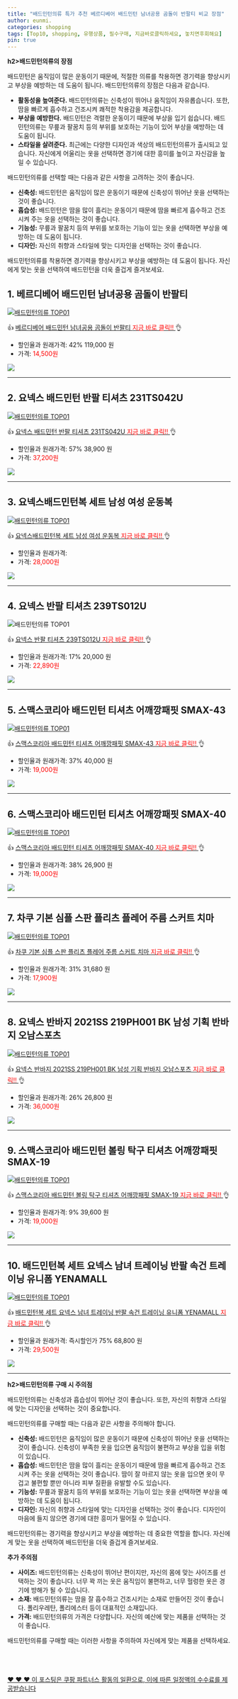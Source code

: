 ```yaml
---
title: "배드민턴의류 특가 추천 베르디베어 배드민턴 남녀공용 곰돌이 반팔티 비교 장점"
author: eunmi.
categories: shopping
tags: [Top10, shopping, 유행상품, 필수구매, 지금바로클릭하세요, 놓치면후회해요]
pin: true
---
```

**h2>배드민턴의류의 장점**

배드민턴은 움직임이 많은 운동이기 때문에, 적절한 의류를 착용하면 경기력을 향상시키고 부상을 예방하는 데 도움이 됩니다. 배드민턴의류의 장점은 다음과 같습니다.

* **활동성을 높여준다.** 배드민턴의류는 신축성이 뛰어나 움직임이 자유롭습니다. 또한, 땀을 빠르게 흡수하고 건조시켜 쾌적한 착용감을 제공합니다.
* **부상을 예방한다.** 배드민턴은 격렬한 운동이기 때문에 부상을 입기 쉽습니다. 배드민턴의류는 무릎과 팔꿈치 등의 부위를 보호하는 기능이 있어 부상을 예방하는 데 도움이 됩니다.
* **스타일을 살려준다.** 최근에는 다양한 디자인과 색상의 배드민턴의류가 출시되고 있습니다. 자신에게 어울리는 옷을 선택하면 경기에 대한 흥미를 높이고 자신감을 높일 수 있습니다.

배드민턴의류를 선택할 때는 다음과 같은 사항을 고려하는 것이 좋습니다.

* **신축성:** 배드민턴은 움직임이 많은 운동이기 때문에 신축성이 뛰어난 옷을 선택하는 것이 좋습니다.
* **흡습성:** 배드민턴은 땀을 많이 흘리는 운동이기 때문에 땀을 빠르게 흡수하고 건조시켜 주는 옷을 선택하는 것이 좋습니다.
* **기능성:** 무릎과 팔꿈치 등의 부위를 보호하는 기능이 있는 옷을 선택하면 부상을 예방하는 데 도움이 됩니다.
* **디자인:** 자신의 취향과 스타일에 맞는 디자인을 선택하는 것이 좋습니다.

배드민턴의류를 착용하면 경기력을 향상시키고 부상을 예방하는 데 도움이 됩니다. 자신에게 맞는 옷을 선택하여 배드민턴을 더욱 즐겁게 즐겨보세요.

   

## 1. 베르디베어 배드민턴 남녀공용 곰돌이 반팔티

[![배드민턴의류 TOP01](https://thumbnail8.coupangcdn.com/thumbnails/remote/230x230ex/image/vendor_inventory/fea3/6406fd529b0236763a052d4132bd4dadb42a97ff8654b9a6eebd7982f3b5.jpg)](https://link.coupang.com/re/AFFSDP?lptag=AF3617701&subid=GithubCoopas&pageKey=7337213362&traceid=V0-153&itemId=18850060797&vendorItemId=85979405045)


👍 [베르디베어 배드민턴 남녀공용 곰돌이 반팔티 <font color=red> 지금 바로 클릭!! </font> ](https://link.coupang.com/re/AFFSDP?lptag=AF3617701&subid=GithubCoopas&pageKey=7337213362&traceid=V0-153&itemId=18850060797&vendorItemId=85979405045) 👌 


- 할인율과 원래가격: 42%  119,000   원
- 가격: <span style='color:red'>14,500원</span>

[![](/discount_price.png)](https://link.coupang.com/re/AFFSDP?lptag=AF3617701&subid=GithubCoopas&pageKey=7337213362&traceid=V0-153&itemId=18850060797&vendorItemId=85979405045)

---


   

## 2. 요넥스 배드민턴 반팔 티셔츠 231TS042U

[![배드민턴의류 TOP01](https://thumbnail6.coupangcdn.com/thumbnails/remote/230x230ex/image/rs_quotation_api/ytf5f947/5ed6c4ac35be452fbc356fa600d01bf4.png)](https://link.coupang.com/re/AFFSDP?lptag=AF3617701&subid=GithubCoopas&pageKey=7428046705&traceid=V0-153&itemId=19285711679&vendorItemId=86400582274)


👍 [요넥스 배드민턴 반팔 티셔츠 231TS042U <font color=red> 지금 바로 클릭!! </font> ](https://link.coupang.com/re/AFFSDP?lptag=AF3617701&subid=GithubCoopas&pageKey=7428046705&traceid=V0-153&itemId=19285711679&vendorItemId=86400582274) 👌 


- 할인율과 원래가격: 57%  38,900   원
- 가격: <span style='color:red'>37,200원</span>

[![](/discount_price.png)](https://link.coupang.com/re/AFFSDP?lptag=AF3617701&subid=GithubCoopas&pageKey=7428046705&traceid=V0-153&itemId=19285711679&vendorItemId=86400582274)

---


   

## 3. 요넥스배드민턴복 세트 남성 여성 운동복

[![배드민턴의류 TOP01](https://thumbnail9.coupangcdn.com/thumbnails/remote/230x230ex/image/vendor_inventory/f4f7/5c099409d9567fff74b497b2a597546963f9224a8b350eb9b4ddc90827ca.jpg)](https://link.coupang.com/re/AFFSDP?lptag=AF3617701&subid=GithubCoopas&pageKey=7394748292&traceid=V0-153&itemId=19125897929&vendorItemId=87068052389)


👍 [요넥스배드민턴복 세트 남성 여성 운동복 <font color=red> 지금 바로 클릭!! </font> ](https://link.coupang.com/re/AFFSDP?lptag=AF3617701&subid=GithubCoopas&pageKey=7394748292&traceid=V0-153&itemId=19125897929&vendorItemId=87068052389) 👌 


- 할인율과 원래가격: 
- 가격: <span style='color:red'>28,000원</span>

[![](/discount_price.png)](https://link.coupang.com/re/AFFSDP?lptag=AF3617701&subid=GithubCoopas&pageKey=7394748292&traceid=V0-153&itemId=19125897929&vendorItemId=87068052389)

---


   

## 4. 요넥스 반팔 티셔츠 239TS012U

![배드민턴의류 TOP01](https://thumbnail10.coupangcdn.com/thumbnails/remote/230x230ex/image/rs_quotation_api/1fbfgze9/adcd31c0692547388e3e83a967a05618.JPG)


👍 [요넥스 반팔 티셔츠 239TS012U <font color=red> 지금 바로 클릭!! </font> ](https://link.coupang.com/re/AFFSDP?lptag=AF3617701&subid=GithubCoopas&pageKey=7522663054&traceid=V0-153&itemId=19733550618&vendorItemId=86837413875) 👌 


- 할인율과 원래가격: 17%  20,000   원
- 가격: <span style='color:red'>22,890원</span>

[![](/discount_price.png)](https://link.coupang.com/re/AFFSDP?lptag=AF3617701&subid=GithubCoopas&pageKey=7522663054&traceid=V0-153&itemId=19733550618&vendorItemId=86837413875)

---


   

## 5. 스맥스코리아 배드민턴 티셔츠 어깨깡패핏 SMAX-43

[![배드민턴의류 TOP01](https://thumbnail10.coupangcdn.com/thumbnails/remote/230x230ex/image/vendor_inventory/e4c8/48b21012e14cc795b82ddafedad14537eb6d429cca95cfdf68220f6af41f.png)](https://link.coupang.com/re/AFFSDP?lptag=AF3617701&subid=GithubCoopas&pageKey=7372630535&traceid=V0-153&itemId=19021995197&vendorItemId=82676746764)


👍 [스맥스코리아 배드민턴 티셔츠 어깨깡패핏 SMAX-43 <font color=red> 지금 바로 클릭!! </font> ](https://link.coupang.com/re/AFFSDP?lptag=AF3617701&subid=GithubCoopas&pageKey=7372630535&traceid=V0-153&itemId=19021995197&vendorItemId=82676746764) 👌 


- 할인율과 원래가격: 37%  40,000   원
- 가격: <span style='color:red'>19,000원</span>

[![](/discount_price.png)](https://link.coupang.com/re/AFFSDP?lptag=AF3617701&subid=GithubCoopas&pageKey=7372630535&traceid=V0-153&itemId=19021995197&vendorItemId=82676746764)

---


   

## 6. 스맥스코리아 배드민턴 티셔츠 어깨깡패핏 SMAX-40

[![배드민턴의류 TOP01](https://thumbnail8.coupangcdn.com/thumbnails/remote/230x230ex/image/vendor_inventory/fac9/5741ef3d25685208583887383530d2786afc280a345a7c4a88c1f5993eaf.png)](https://link.coupang.com/re/AFFSDP?lptag=AF3617701&subid=GithubCoopas&pageKey=7372643776&traceid=V0-153&itemId=19022058612&vendorItemId=82676748583)


👍 [스맥스코리아 배드민턴 티셔츠 어깨깡패핏 SMAX-40 <font color=red> 지금 바로 클릭!! </font> ](https://link.coupang.com/re/AFFSDP?lptag=AF3617701&subid=GithubCoopas&pageKey=7372643776&traceid=V0-153&itemId=19022058612&vendorItemId=82676748583) 👌 


- 할인율과 원래가격: 38%  26,900   원
- 가격: <span style='color:red'>19,000원</span>

[![](/discount_price.png)](https://link.coupang.com/re/AFFSDP?lptag=AF3617701&subid=GithubCoopas&pageKey=7372643776&traceid=V0-153&itemId=19022058612&vendorItemId=82676748583)

---


   

## 7. 차쿠 기본 심플 스판 플리츠 플레어 주름 스커트 치마

[![배드민턴의류 TOP01](https://thumbnail10.coupangcdn.com/thumbnails/remote/230x230ex/image/vendor_inventory/e494/bc39df18aa2b8876e11c0ef7938b37d7645c6a1adcf04f8a402bec964c54.jpg)](https://link.coupang.com/re/AFFSDP?lptag=AF3617701&subid=GithubCoopas&pageKey=5248349662&traceid=V0-153&itemId=7428714787&vendorItemId=85070589497)


👍 [차쿠 기본 심플 스판 플리츠 플레어 주름 스커트 치마 <font color=red> 지금 바로 클릭!! </font> ](https://link.coupang.com/re/AFFSDP?lptag=AF3617701&subid=GithubCoopas&pageKey=5248349662&traceid=V0-153&itemId=7428714787&vendorItemId=85070589497) 👌 


- 할인율과 원래가격: 31%  31,680   원
- 가격: <span style='color:red'>17,900원</span>

[![](/discount_price.png)](https://link.coupang.com/re/AFFSDP?lptag=AF3617701&subid=GithubCoopas&pageKey=5248349662&traceid=V0-153&itemId=7428714787&vendorItemId=85070589497)

---


   

## 8. 요넥스 반바지 2021SS 219PH001 BK 남성 기획 반바지 오남스포츠

[![배드민턴의류 TOP01](https://thumbnail7.coupangcdn.com/thumbnails/remote/230x230ex/image/vendor_inventory/959d/cc147e8599e714d2b954afe75014c0da4b74db1ae104804f3b2bdcc93037.png)](https://link.coupang.com/re/AFFSDP?lptag=AF3617701&subid=GithubCoopas&pageKey=5072393630&traceid=V0-153&itemId=6866555306&vendorItemId=85937452087)


👍 [요넥스 반바지 2021SS 219PH001 BK 남성 기획 반바지 오남스포츠 <font color=red> 지금 바로 클릭!! </font> ](https://link.coupang.com/re/AFFSDP?lptag=AF3617701&subid=GithubCoopas&pageKey=5072393630&traceid=V0-153&itemId=6866555306&vendorItemId=85937452087) 👌 


- 할인율과 원래가격: 26%  26,800   원
- 가격: <span style='color:red'>36,000원</span>

[![](/discount_price.png)](https://link.coupang.com/re/AFFSDP?lptag=AF3617701&subid=GithubCoopas&pageKey=5072393630&traceid=V0-153&itemId=6866555306&vendorItemId=85937452087)

---


   

## 9. 스맥스코리아 배드민턴 볼링 탁구 티셔츠 어깨깡패핏 SMAX-19

[![배드민턴의류 TOP01](https://thumbnail8.coupangcdn.com/thumbnails/remote/230x230ex/image/vendor_inventory/6aae/932e199962f7ae5735035b8b81dde63fc000d9e38d922bf41f5cf2ab16b0.jpg)](https://link.coupang.com/re/AFFSDP?lptag=AF3617701&subid=GithubCoopas&pageKey=6197008510&traceid=V0-153&itemId=12271415431&vendorItemId=86146655254)


👍 [스맥스코리아 배드민턴 볼링 탁구 티셔츠 어깨깡패핏 SMAX-19 <font color=red> 지금 바로 클릭!! </font> ](https://link.coupang.com/re/AFFSDP?lptag=AF3617701&subid=GithubCoopas&pageKey=6197008510&traceid=V0-153&itemId=12271415431&vendorItemId=86146655254) 👌 


- 할인율과 원래가격: 9%  39,600   원
- 가격: <span style='color:red'>19,000원</span>

[![](/discount_price.png)](https://link.coupang.com/re/AFFSDP?lptag=AF3617701&subid=GithubCoopas&pageKey=6197008510&traceid=V0-153&itemId=12271415431&vendorItemId=86146655254)

---


   

## 10. 배드민턴복 세트 요넥스 남녀 트레이닝 반팔 속건 트레이닝 유니폼 YENAMALL

[![배드민턴의류 TOP01](https://thumbnail7.coupangcdn.com/thumbnails/remote/230x230ex/image/vendor_inventory/e969/4f61927cd4fd237ec778b7de388ea0f29cd76cf67208d840b3b7bf2eb626.jpg)](https://link.coupang.com/re/AFFSDP?lptag=AF3617701&subid=GithubCoopas&pageKey=7442523609&traceid=V0-153&itemId=19356351500&vendorItemId=87405317039)


👍 [배드민턴복 세트 요넥스 남녀 트레이닝 반팔 속건 트레이닝 유니폼 YENAMALL <font color=red> 지금 바로 클릭!! </font> ](https://link.coupang.com/re/AFFSDP?lptag=AF3617701&subid=GithubCoopas&pageKey=7442523609&traceid=V0-153&itemId=19356351500&vendorItemId=87405317039) 👌 


- 할인율과 원래가격: 즉시할인가 75%  68,800   원
- 가격: <span style='color:red'>29,500원</span>

[![](/discount_price.png)](https://link.coupang.com/re/AFFSDP?lptag=AF3617701&subid=GithubCoopas&pageKey=7442523609&traceid=V0-153&itemId=19356351500&vendorItemId=87405317039)

---
**h2>배드민턴의류 구매 시 주의점**

배드민턴의류는 신축성과 흡습성이 뛰어난 것이 좋습니다. 또한, 자신의 취향과 스타일에 맞는 디자인을 선택하는 것이 중요합니다.

배드민턴의류를 구매할 때는 다음과 같은 사항을 주의해야 합니다.

* **신축성:** 배드민턴은 움직임이 많은 운동이기 때문에 신축성이 뛰어난 옷을 선택하는 것이 좋습니다. 신축성이 부족한 옷을 입으면 움직임이 불편하고 부상을 입을 위험이 있습니다.
* **흡습성:** 배드민턴은 땀을 많이 흘리는 운동이기 때문에 땀을 빠르게 흡수하고 건조시켜 주는 옷을 선택하는 것이 좋습니다. 땀이 잘 마르지 않는 옷을 입으면 옷이 무겁고 불편할 뿐만 아니라 피부 질환을 유발할 수도 있습니다.
* **기능성:** 무릎과 팔꿈치 등의 부위를 보호하는 기능이 있는 옷을 선택하면 부상을 예방하는 데 도움이 됩니다.
* **디자인:** 자신의 취향과 스타일에 맞는 디자인을 선택하는 것이 좋습니다. 디자인이 마음에 들지 않으면 경기에 대한 흥미가 떨어질 수 있습니다.

배드민턴의류는 경기력을 향상시키고 부상을 예방하는 데 중요한 역할을 합니다. 자신에게 맞는 옷을 선택하여 배드민턴을 더욱 즐겁게 즐겨보세요.

**추가 주의점**

* **사이즈:** 배드민턴의류는 신축성이 뛰어난 편이지만, 자신의 몸에 맞는 사이즈를 선택하는 것이 좋습니다. 너무 꽉 끼는 옷은 움직임이 불편하고, 너무 헐렁한 옷은 경기에 방해가 될 수 있습니다.
* **소재:** 배드민턴의류는 땀을 잘 흡수하고 건조시키는 소재로 만들어진 것이 좋습니다. 폴리우레탄, 폴리에스터 등이 대표적인 소재입니다.
* **가격:** 배드민턴의류의 가격은 다양합니다. 자신의 예산에 맞는 제품을 선택하는 것이 좋습니다.

배드민턴의류를 구매할 때는 이러한 사항을 주의하여 자신에게 맞는 제품을 선택하세요.<br><br><br><br><br> [ ❤ ❤ ❤ 이 포스팅은 쿠팡 파트너스 활동의 일환으로, 이에 따른 일정액의 수수료를 제공받습니다](https://link.coupang.com/a/bcEFyh)